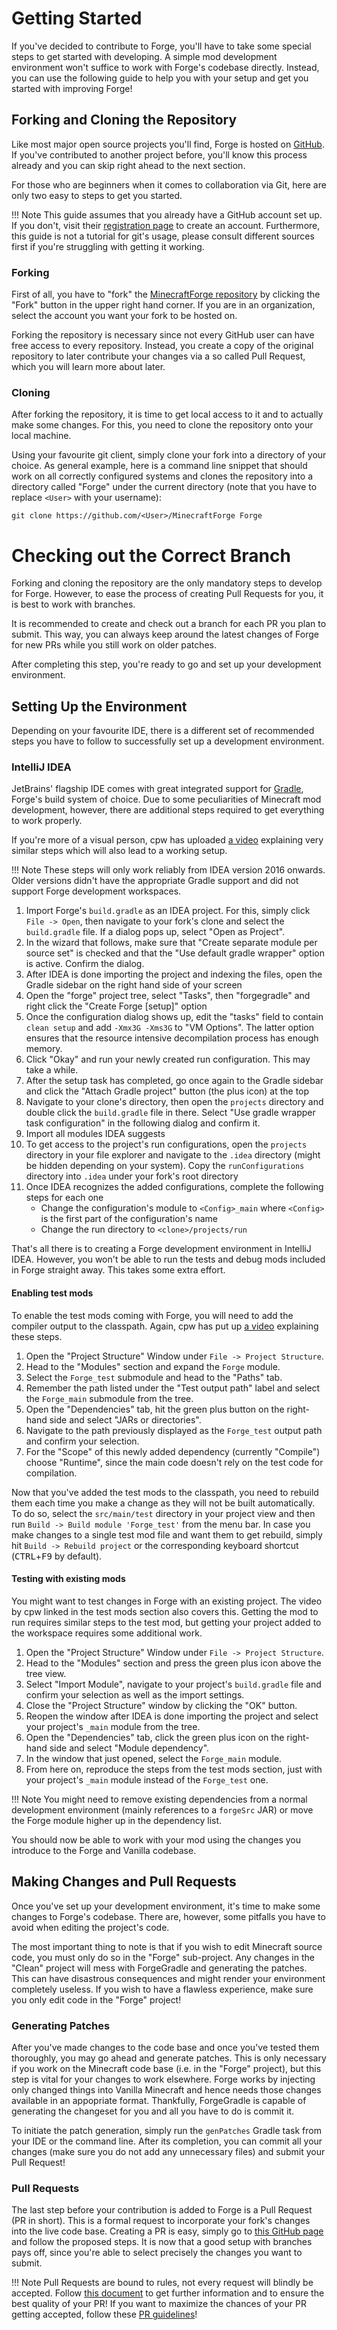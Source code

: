 Getting Started
===============

If you've decided to contribute to Forge, you'll have to take some special steps to get started with developing. A simple mod development environment won't suffice to work with Forge's codebase directly. Instead, you can use the following guide to help you with your setup and get you started with improving Forge!

Forking and Cloning the Repository
----------------------------------

Like most major open source projects you'll find, Forge is hosted on [GitHub](https://www.github.com). If you've contributed to another project before, you'll know this process already and you can skip right ahead to the next section.

For those who are beginners when it comes to collaboration via Git, here are only two easy to steps to get you started.

!!! Note
    This guide assumes that you already have a GitHub account set up. If you don't, visit their [registration page](https://www.github.com/join) to create an account. Furthermore, this guide is not a tutorial for git's usage, please consult different sources first if you're struggling with getting it working.

### Forking

First of all, you have to "fork" the [MinecraftForge repository](https://www.github.com/MinecraftForge/MinecraftForge) by clicking the "Fork" button in the upper right hand corner. If you are in an organization, select the account you want your fork to be hosted on.

Forking the repository is necessary since not every GitHub user can have free access to every repository. Instead, you create a copy of the original repository to later contribute your changes via a so called Pull Request, which you will learn more about later.

### Cloning

After forking the repository, it is time to get local access to it and to actually make some changes. For this, you need to clone the repository onto your local machine.

Using your favourite git client, simply clone your fork into a directory of your choice. As general example, here is a command line snippet that should work on all correctly configured systems and clones the repository into a directory called "Forge" under the current directory (note that you have to replace `<User>` with your username):

```git clone https://github.com/<User>/MinecraftForge Forge```

# Checking out the Correct Branch

Forking and cloning the repository are the only mandatory steps to develop for Forge. However, to ease the process of creating Pull Requests for you, it is best to work with branches.

It is recommended to create and check out a branch for each PR you plan to submit. This way, you can always keep around the latest changes of Forge for new PRs while you still work on older patches.

After completing this step, you're ready to go and set up your development environment.

Setting Up the Environment
--------------------------

Depending on your favourite IDE, there is a different set of recommended steps you have to follow to successfully set up a development environment.

### IntelliJ IDEA

JetBrains' flagship IDE comes with great integrated support for [Gradle](https://www.gradle.org), Forge's build system of choice. Due to some peculiarities of Minecraft mod development, however, there are additional steps required to get everything to work properly.

If you're more of a visual person, cpw has uploaded [a video](https://www.youtube.com/watch?v=yanCpy8p2ZE) explaining very similar steps which will also lead to a working setup.

!!! Note
    These steps will only work reliably from IDEA version 2016 onwards. Older versions didn't have the appropriate Gradle support and did not support Forge development workspaces.

 1. Import Forge's `build.gradle` as an IDEA project. For this, simply click `File -> Open`, then navigate to your fork's clone and select the `build.gradle` file.
    If a dialog pops up, select "Open as Project".
 2. In the wizard that follows, make sure that "Create separate module per source set" is checked and that the "Use default gradle wrapper" option is active. Confirm the dialog.
 3. After IDEA is done importing the project and indexing the files, open the Gradle sidebar on the right hand side of your screen
 4. Open the "forge" project tree, select "Tasks", then "forgegradle" and right click the "Create Forge [setup]" option
 5. Once the configuration dialog shows up, edit the "tasks" field to contain `clean setup` and add `-Xmx3G -Xms3G` to "VM Options". The latter option ensures that the resource intensive decompilation process has enough memory.
 6. Click "Okay" and run your newly created run configuration. This may take a while.
 7. After the setup task has completed, go once again to the Gradle sidebar and click the "Attach Gradle project" button (the plus icon) at the top
 8. Navigate to your clone's directory, then open the `projects` directory and double click the `build.gradle` file in there. Select "Use gradle wrapper task configuration" in the following dialog and confirm it.
 9. Import all modules IDEA suggests
 10. To get access to the project's run configurations, open the `projects` directory in your file explorer and navigate to the `.idea` directory (might be hidden depending on your system). Copy the `runConfigurations` directory into `.idea` under your fork's root directory
 11. Once IDEA recognizes the added configurations, complete the following steps for each one
     * Change the configuration's module to `<Config>_main` where `<Config>` is the first part of the configuration's name
     * Change the run directory to `<clone>/projects/run`

That's all there is to creating a Forge development environment in IntelliJ IDEA. However, you won't be able to run the tests and debug mods included in Forge straight away. This takes some extra effort.

#### Enabling test mods

To enable the test mods coming with Forge, you will need to add the compiler output to the classpath. Again, cpw has put up [a video](https://www.youtube.com/watch?v=pLWQk6ed56Q) explaining these steps.

 1. Open the "Project Structure" Window under `File -> Project Structure`.
 2. Head to the "Modules" section and expand the `Forge` module.
 3. Select the `Forge_test` submodule and head to the "Paths" tab.
 4. Remember the path listed under the "Test output path" label and select the `Forge_main` submodule from the tree.
 5. Open the "Dependencies" tab, hit the green plus button on the right-hand side and select "JARs or directories".
 6. Navigate to the path previously displayed as the `Forge_test` output path and confirm your selection.
 7. For the "Scope" of this newly added dependency (currently "Compile") choose "Runtime", since the main code doesn't rely on the test code for compilation.

Now that you've added the test mods to the classpath, you need to rebuild them each time you make a change as they will not be built automatically. To do so, select the `src/main/test` directory in your project view and then run `Build -> Build module 'Forge_test'` from the menu bar. In case you make changes to a single test mod file and want them to get rebuild, simply hit `Build -> Rebuild project` or the corresponding keyboard shortcut (<kbd>CTRL</kbd>+<kbd>F9</kbd> by default).

#### Testing with existing mods

You might want to test changes in Forge with an existing project. The video by cpw linked in the test mods section also covers this. Getting the mod to run requires similar steps to the test mod, but getting your project added to the workspace requires some additional work.

 1. Open the "Project Structure" Window under `File -> Project Structure`.
 2. Head to the "Modules" section and press the green plus icon above the tree view.
 3. Select "Import Module", navigate to your project's `build.gradle` file and confirm your selection as well as the import settings.
 4. Close the "Project Structure" window by clicking the "OK" button.
 5. Reopen the window after IDEA is done importing the project and select your project's `_main` module from the tree.
 6. Open the "Dependencies" tab, click the green plus icon on the right-hand side and select "Module dependency".
 7. In the window that just opened, select the `Forge_main` module.
 8. From here on, reproduce the steps from the test mods section, just with your project's `_main` module instead of the `Forge_test` one.

!!! Note
    You might need to remove existing dependencies from a normal development environment (mainly references to a `forgeSrc` JAR) or move the Forge module higher up in the dependency list.

You should now be able to work with your mod using the changes you introduce to the Forge and Vanilla codebase.

Making Changes and Pull Requests
--------------------------------

Once you've set up your development environment, it's time to make some changes to Forge's codebase. There are, however, some pitfalls you have to avoid when editing the project's code.

The most important thing to note is that if you wish to edit Minecraft source code, you must only do so in the "Forge" sub-project. Any changes in the "Clean" project will mess with ForgeGradle and generating the patches. This can have disastrous consequences and might render your environment completely useless. If you wish to have a flawless experience, make sure you only edit code in the "Forge" project!

### Generating Patches

After you've made changes to the code base and once you've tested them thoroughly, you may go ahead and generate patches. This is only necessary if you work on the Minecraft code base (i.e. in the "Forge" project), but this step is vital for your changes to work elsewhere. Forge works by injecting only changed things into Vanilla Minecraft and hence needs those changes available in an appopriate format. Thankfully, ForgeGradle is capable of generating the changeset for you and all you have to do is commit it.

To initiate the patch generation, simply run the `genPatches` Gradle task from your IDE or the command line. After its completion, you can commit all your changes (make sure you do not add any unnecessary files) and submit your Pull Request!

### Pull Requests

The last step before your contribution is added to Forge is a Pull Request (PR in short). This is a formal request to incorporate your fork's changes into the live code base. Creating a PR is easy, simply go to [this GitHub page](https://github.com/MinecraftForge/MinecraftForge/compare) and follow the proposed steps. It is now that a good setup with branches pays off, since you're able to select precisely the changes you want to submit.

!!! Note
    Pull Requests are bound to rules, not every request will blindly be accepted. Follow [this document](https://github.com/MinecraftForge/MinecraftForge/blob/1.10.x/CONTRIBUTING.md) to get further information and to ensure the best quality of your PR! If you want to maximize the chances of your PR getting accepted, follow these [PR guidelines](prguidelines.md)!